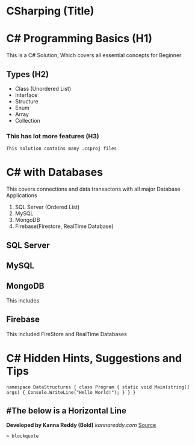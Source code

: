 CSharping (Title)
===

# C# Programming Basics (H1)
This is a C# Solution, Which covers all essential concepts for Beginner

## Types (H2)
- Class (Unordered List)
- Interface
- Structure
- Enum
- Array
- Collection
### This has lot more features (H3)
```
This solution contains many .csproj files
```


# C# with Databases
This covers connections and data transactons with all major Database Applications
1. SQL Server (Ordered List)
2. MySQL
3. MongoDB
4. Firebase(Firestore, RealTime Database)
## SQL Server

## MySQL

## MongoDB
This includes 
## Firebase
This included FireStore and RealTime Databases

# C# Hidden Hints, Suggestions and Tips
`namespace DataStructures
{
    class Program
    {
        static void Main(string[] args)
        {
            Console.WriteLine("Hello World!");
        }
    }
}
`

#The below is a Horizontal Line
---

**Developed by Kanna Reddy (Bold)**
*kannareddy.com*
[Source](https://www.kannareddy.com)

	> blockquote

